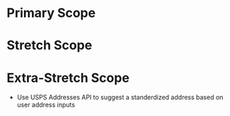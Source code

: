 # Primary Scope

# Stretch Scope

# Extra-Stretch Scope

- Use USPS Addresses API to suggest a standerdized address based on user address inputs
